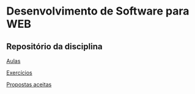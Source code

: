 # Desenvolvimento de Software para WEB 

## Repositório da disciplina 

[Aulas](aulas)

[Exercícios](exercicios)

[Propostas aceitas](trabalhos_aceitos.pdf)

